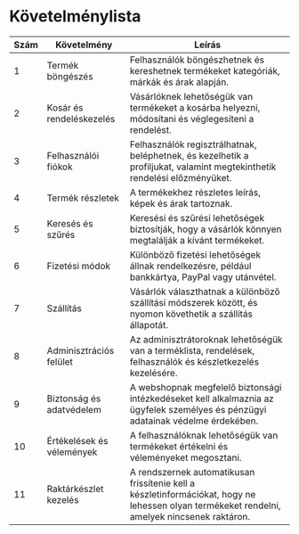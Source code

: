 # Követelménylista

| Szám | Követelmény                              | Leírás |
|------|-----------------------------------------|--------|
| 1    | Termék böngészés                       | Felhasználók böngészhetnek és kereshetnek termékeket kategóriák, márkák és árak alapján. |
| 2    | Kosár és rendeléskezelés                | Vásárlóknek lehetőségük van termékeket a kosárba helyezni, módosítani és véglegesíteni a rendelést. |
| 3    | Felhasználói fiókok                     | Felhasználók regisztrálhatnak, beléphetnek, és kezelhetik a profiljukat, valamint megtekinthetik rendelési előzményüket. |
| 4    | Termék részletek                        | A termékekhez részletes leírás, képek és árak tartoznak. |
| 5    | Keresés és szűrés                      | Keresési és szűrési lehetőségek biztosítják, hogy a vásárlók könnyen megtalálják a kívánt termékeket. |
| 6    | Fizetési módok                         | Különböző fizetési lehetőségek állnak rendelkezésre, például bankkártya, PayPal vagy utánvétel. |
| 7    | Szállítás                              | Vásárlók választhatnak a különböző szállítási módszerek között, és nyomon követhetik a szállítás állapotát. |
| 8   | Adminisztrációs felület                 | Az adminisztrátoroknak lehetőségük van a terméklista, rendelések, felhasználók és készletkezelés kezelésére. |
| 9   | Biztonság és adatvédelem               | A webshopnak megfelelő biztonsági intézkedéseket kell alkalmaznia az ügyfelek személyes és pénzügyi adatainak védelme érdekében. |
| 10   | Értékelések és vélemények               | A felhasználóknak lehetőségük van termékeket értékelni és véleményeket megosztani. |
| 11   | Raktárkészlet kezelés                  | A rendszernek automatikusan frissítenie kell a készletinformációkat, hogy ne lehessen olyan termékeket rendelni, amelyek nincsenek raktáron. |